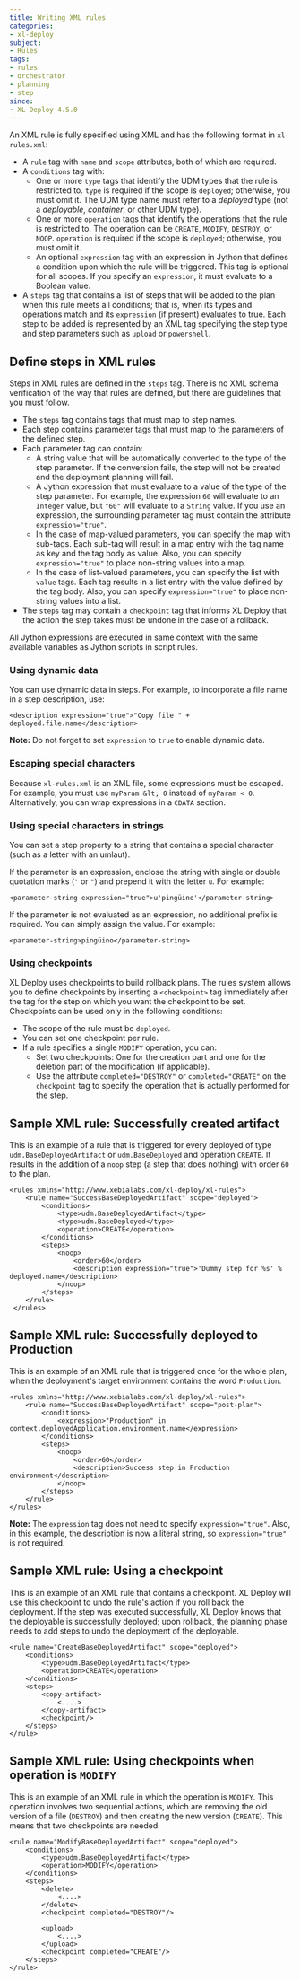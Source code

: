 ```yaml
---
title: Writing XML rules
categories:
- xl-deploy
subject:
- Rules
tags:
- rules
- orchestrator
- planning
- step
since:
- XL Deploy 4.5.0
---
```


An XML rule is fully specified using XML and has the following format in `xl-rules.xml`:

 * A `rule` tag with `name` and `scope` attributes, both of which are required.
 * A `conditions` tag with:
    * One or more `type` tags that identify the UDM types that the rule is restricted to. `type` is required if the scope is `deployed`; otherwise, you must omit it. The UDM type name must refer to a *deployed* type (not a *deployable*, *container*, or other UDM type).
    * One or more `operation` tags that identify the operations that the rule is restricted to. The operation can be `CREATE`, `MODIFY`, `DESTROY`, or `NOOP`. `operation` is required if the scope is `deployed`; otherwise, you must omit it.
    * An optional `expression` tag with an expression in Jython that defines a condition upon which the rule will be triggered. This tag is optional for all scopes. If you specify an `expression`, it must evaluate to a Boolean value. 
 * A `steps` tag that contains a list of steps that will be added to the plan when this rule meets all conditions; that is, when its types and operations match and its `expression` (if present) evaluates to true. Each step to be added is represented by an XML tag specifying the step type and step parameters such as `upload` or `powershell`.
 
## Define steps in XML rules

Steps in XML rules are defined in the `steps` tag. There is no XML schema verification of the way that rules are defined, but there are guidelines that you must follow.

* The `steps` tag contains tags that must map to step names.
* Each step contains parameter tags that must map to the parameters of the defined step.    
* Each parameter tag can contain:
    * A string value that will be automatically converted to the type of the step parameter. If the conversion fails, the step will not be created and the deployment planning will fail.
    * A Jython expression that must evaluate to a value of the type of the step parameter. For example, the expression `60` will evaluate to an `Integer` value, but `"60"` will evaluate to a `String` value. If you use an expression, the surrounding parameter tag must contain the attribute `expression="true"`.
    * In the case of map-valued parameters, you can specify the map with sub-tags. Each sub-tag will result in a map entry with the tag name as key and the tag body as value. Also, you can specify `expression="true"` to place non-string values into a map.
    * In the case of list-valued parameters, you can specify the list with `value` tags. Each tag results in a list entry with the value defined by the tag body. Also, you can specify `expression="true"` to place non-string values into a list.      
* The `steps` tag may contain a `checkpoint` tag that informs XL Deploy that the action the step takes must be undone in the case of a rollback.
    
All Jython expressions are executed in same context with the same available variables as Jython scripts in script rules.

### Using dynamic data

You can use dynamic data in steps. For example, to incorporate a file name in a step description, use:

	<description expression="true">"Copy file " + deployed.file.name</description>

**Note:** Do not forget to set `expression` to `true` to enable dynamic data.

### Escaping special characters

Because `xl-rules.xml` is an XML file, some expressions must be escaped. For example, you must use `myParam &lt; 0` instead of `myParam < 0`. Alternatively, you can wrap expressions in a `CDATA` section.

### Using special characters in strings

You can set a step property to a string that contains a special character (such as a letter with an umlaut).

If the parameter is an expression, enclose the string with single or double quotation marks (`'` or `"`) and prepend it with the letter `u`. For example:

    <parameter-string expression="true">u'pingüino'</parameter-string>

If the parameter is not evaluated as an expression, no additional prefix is required. You can simply assign the value. For example: 
    
    <parameter-string>pingüino</parameter-string>
    
### Using checkpoints

XL Deploy uses checkpoints to build rollback plans. The rules system allows you to define checkpoints by inserting a `<checkpoint>` tag immediately after the tag for the step on which you want the checkpoint to be set. Checkpoints can be used only in the following conditions:

* The scope of the rule must be `deployed`.
* You can set one checkpoint per rule.
* If a rule specifies a single `MODIFY` operation, you can:
    * Set two checkpoints: One for the creation part and one for the deletion part of the modification (if applicable).
    * Use the attribute `completed="DESTROY"` or `completed="CREATE"` on the `checkpoint` tag to specify the operation that is actually performed for the step.

## Sample XML rule: Successfully created artifact

This is an example of a rule that is triggered for every deployed of type `udm.BaseDeployedArtifact` or `udm.BaseDeployed` and operation `CREATE`. It results in the addition of a `noop` step (a step that does nothing) with order `60` to the plan.

    <rules xmlns="http://www.xebialabs.com/xl-deploy/xl-rules">
        <rule name="SuccessBaseDeployedArtifact" scope="deployed">
            <conditions>
                <type>udm.BaseDeployedArtifact</type>
                <type>udm.BaseDeployed</type>
                <operation>CREATE</operation>
            </conditions>
            <steps>
                <noop>
                    <order>60</order>
                    <description expression="true">'Dummy step for %s' % deployed.name</description>
                </noop>
            </steps>
        </rule>  
     </rules>   

## Sample XML rule: Successfully deployed to Production

This is an example of an XML rule that is triggered once for the whole plan, when the deployment's target environment contains the word `Production`.

    <rules xmlns="http://www.xebialabs.com/xl-deploy/xl-rules">
        <rule name="SuccessBaseDeployedArtifact" scope="post-plan">
            <conditions>
                <expression>"Production" in context.deployedApplication.environment.name</expression>
            </conditions>
            <steps>
                <noop>
                    <order>60</order>
                    <description>Success step in Production environment</description>
                </noop>
            </steps>
        </rule>
    </rules>
     
**Note:** The `expression` tag does not need to specify `expression="true"`. Also, in this example, the description is now a literal string, so `expression="true"` is not required.

## Sample XML rule: Using a checkpoint

This is an example of an XML rule that contains a checkpoint. XL Deploy will use this checkpoint to undo the rule's action if you roll back the deployment. If the step was executed successfully, XL Deploy knows that the deployable is successfully deployed; upon rollback, the planning phase needs to add steps to undo the deployment of the deployable. 

    <rule name="CreateBaseDeployedArtifact" scope="deployed">
        <conditions>
            <type>udm.BaseDeployedArtifact</type>
            <operation>CREATE</operation>
        </conditions>        
        <steps>
            <copy-artifact>
                <....>
            </copy-artifact>
            <checkpoint/>
        </steps>
    </rule>  

## Sample XML rule: Using checkpoints when operation is `MODIFY`

This is an example of an XML rule in which the operation is `MODIFY`. This operation involves two sequential actions, which are removing the old version of a file (`DESTROY`) and then creating the new version (`CREATE`). This means that two checkpoints are needed.

    <rule name="ModifyBaseDeployedArtifact" scope="deployed">
        <conditions>
            <type>udm.BaseDeployedArtifact</type>
            <operation>MODIFY</operation>
        </conditions>
        <steps>
            <delete>
                <....>
            </delete>
            <checkpoint completed="DESTROY"/>
    
            <upload>
                <....>
            </upload>
            <checkpoint completed="CREATE"/>
        </steps>
    </rule>  
